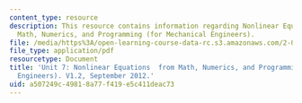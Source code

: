 ```yaml
---
content_type: resource
description: This resource contains information regarding Nonlinear Equations  from
  Math, Numerics, and Programming (for Mechanical Engineers).
file: /media/https%3A/open-learning-course-data-rc.s3.amazonaws.com/2-086-numerical-computation-for-mechanical-engineers-fall-2012/a507249c49818a77f419e5c411deac73_MIT2_086F12_notes_unit7.pdf
file_type: application/pdf
resourcetype: Document
title: 'Unit 7: Nonlinear Equations  from Math, Numerics, and Programming (for Mechanical
  Engineers). V1.2, September 2012.'
uid: a507249c-4981-8a77-f419-e5c411deac73
---
```

